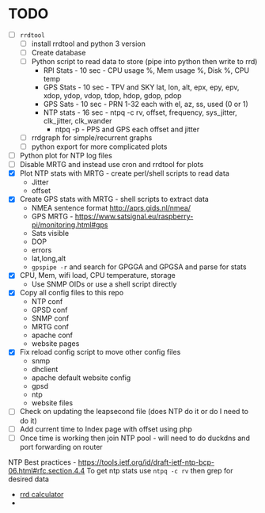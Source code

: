 

# TODO
* [ ] `rrdtool`
    * [ ] install rrdtool and python 3 version
    * [ ] Create database
    * [ ] Python script to read data to store (pipe into python then write to rrd)
        * RPI Stats - 10 sec - CPU usage %, Mem usage %, Disk %, CPU temp
        * GPS Stats - 10 sec - TPV and SKY lat, lon, alt, epx, epy, epv, xdop, ydop, vdop, tdop, hdop, gdop, pdop
        * GPS Sats - 10 sec - PRN 1-32 each with el, az, ss, used (0 or 1)
        * NTP stats - 16 sec - ntpq -c rv, offset, frequency, sys_jitter, clk_jitter, clk_wander
            * ntpq -p - PPS and GPS each offset and jitter
    * [ ] rrdgraph for simple/recurrent graphs
    * [ ] python export for more complicated plots
* [ ] Python plot for NTP log files
* [ ] Disable MRTG and instead use cron and rrdtool for plots
* [x] Plot NTP stats with MRTG - create perl/shell scripts to read data
    * Jitter
    * offset
* [x] Create GPS stats with MRTG - shell scripts to extract data
    * NMEA sentence format http://aprs.gids.nl/nmea/
    * GPS MRTG - https://www.satsignal.eu/raspberry-pi/monitoring.html#gps
    * Sats visible
    * DOP
    * errors 
    * lat,long,alt
    * `gpspipe -r` and search for GPGGA and GPGSA and parse for stats
* [x] CPU, Mem, wifi load, CPU temperature, storage
    * Use SNMP OIDs or use a shell script directly
* [x] Copy all config files to this repo
    * NTP conf
    * GPSD conf
    * SNMP conf
    * MRTG conf
    * apache conf
    * website pages
* [x] Fix reload config script to move other config files
    * snmp
    * dhclient
    * apache default website config
    * gpsd
    * ntp
    * website files
* [ ] Check on updating the leapsecond file (does NTP do it or do I need to do it)
* [ ] Add current time to Index page with offset using php
* [ ] Once time is working then join NTP pool - will need to do duckdns and port forwarding on router

NTP Best practices - https://tools.ietf.org/id/draft-ietf-ntp-bcp-06.html#rfc.section.4.4
To get ntp stats use `ntpq -c rv` then grep for desired data

* [rrd calculator](https://eccentric.one/misc/rrdcalc.html)
*
